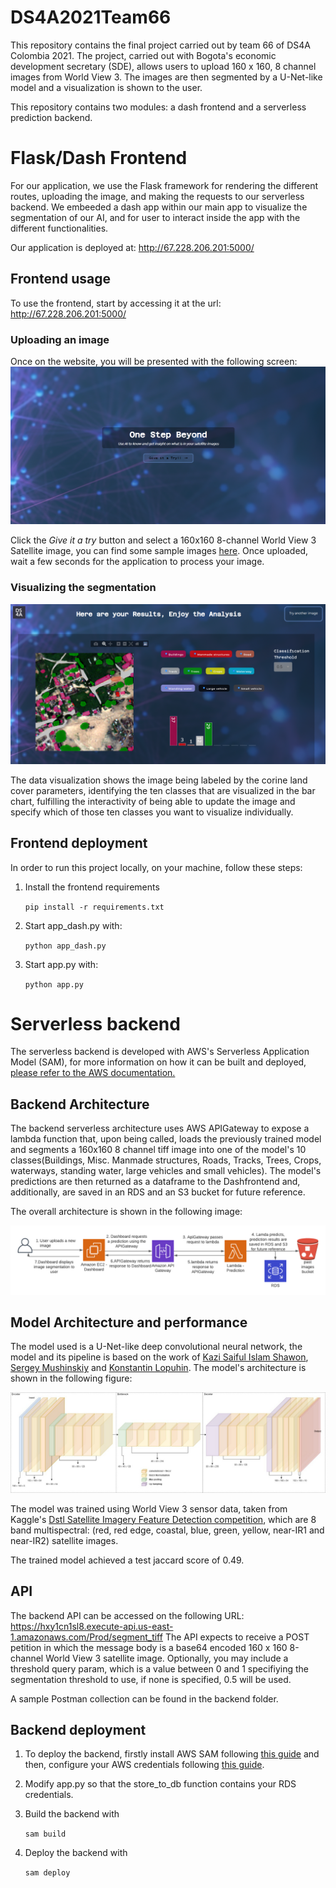 # DS4A2021Team66

This repository contains the final project carried out by team 66 of DS4A Colombia 2021. The project, carried out with Bogota's economic development secretary (SDE), allows users to upload 160 x 160, 8 channel images from World View 3. The images are then segmented by a U-Net-like model and a visualization is shown to the user.

This repository contains two modules: a dash frontend and a serverless prediction backend.

# Flask/Dash Frontend

For our application, we use the Flask framework for rendering the different routes, uploading the image,
and making the requests to our serverless backend. 
We embeeded a dash app within our main app to visualize the segmentation of our AI, and for user to interact inside the app with the different functionalities.

Our application is deployed at: http://67.228.206.201:5000/

## Frontend usage

To use the frontend, start by accessing it at the url: http://67.228.206.201:5000/
### Uploading an image
Once on the website, you will be presented with the following screen:
![Entry data point](dash-1.PNG)

Click the *Give it a try* button and select a 160x160 8-channel World View 3 Satellite image, you can find some sample images [here](https://drive.google.com/drive/folders/1SGMgrAGDwpqEkLlEdxxWehlr7VeF9Eqc?usp=sharing).  Once uploaded, wait a few seconds for the application to process your image.

### Visualizing the segmentation
![Visualization of AI's results](dash-2.PNG)

The data visualization shows the image being labeled by the corine land cover parameters, identifying the ten classes that are visualized in the bar chart, fulfilling the interactivity of being able to update the image and specify which of those ten classes you want to visualize individually.

## Frontend deployment

In order to run this project locally, on your machine, follow these steps:

1. Install the frontend requirements

    `pip install -r requirements.txt`
 
2. Start app_dash.py with:

    `python app_dash.py`

3. Start app.py with:

    `python app.py`

# Serverless backend

The serverless backend is developed with AWS's Serverless Application Model (SAM), for more information on how it can be built and deployed, [please refer to the AWS documentation.](https://docs.aws.amazon.com/serverless-application-model/latest/developerguide/serverless-getting-started-hello-world.html)

## Backend Architecture

The backend serverless architecture uses AWS APIGateway to expose a lambda function that, upon being called, loads the previously trained model and segments a 160x160 8 channel tiff image into one of the model's 10 classes(Buildings, Misc. Manmade structures, Roads, Tracks, Trees, Crops, waterways, standing water, large vehicles and small vehicles). The model's predictions are then returned as a dataframe to the Dashfrontend and, additionally, are saved in an RDS and an S3 bucket for future reference.

The overall architecture is shown in the following image:

![Backend architecture](BackendArchitecture.png)

## Model Architecture and performance

The model used is a U-Net-like deep convolutional neural network, the model and its pipeline is based on the work of [Kazi Saiful Islam Shawon](https://www.kaggle.com/ksishawon/segnet-dstl), [Sergey Mushinskiy](https://www.kaggle.com/ceperaang/lb-0-42-ultimate-full-solution-run-on-your-hw) and [Konstantin Lopuhin](https://www.kaggle.com/lopuhin/full-pipeline-demo-poly-pixels-ml-poly). The model's architecture is shown in the following figure:

![Model architecture](ModelArchitecture.jpeg)

The model was trained using World View 3 sensor data, taken from Kaggle's [Dstl Satellite Imagery Feature Detection competition](https://www.kaggle.com/c/dstl-satellite-imagery-feature-detection), which are 8 band multispectral: (red, red edge, coastal, blue, green, yellow, near-IR1 and near-IR2) satellite images.

The trained model achieved a test jaccard score of 0.49.

## API

The backend API can be accessed on the following URL: https://hxy1cn1sl8.execute-api.us-east-1.amazonaws.com/Prod/segment_tiff
The API expects to receive a POST petition in which the message body is a base64 encoded 160 x 160 8-channel World View 3 satellite image. Optionally, you may include a threshold query param, which is a value between 0 and 1 specifiying the segmentation threshold to use, if none is specified, 0.5 will be used. 

A sample Postman collection can be found in the backend folder.


## Backend deployment

1. To deploy the backend, firstly install AWS SAM following [this guide](https://docs.aws.amazon.com/serverless-application-model/latest/developerguide/serverless-sam-cli-install.html)  and then,  configure your AWS credentials following [this guide](https://docs.aws.amazon.com/cli/latest/userguide/cli-chap-configure.html).
2. Modify app.py so that the store_to_db function contains your RDS credentials.
3. Build the backend with 

    `sam build`

4. Deploy the backend with 

    `sam deploy`
    
